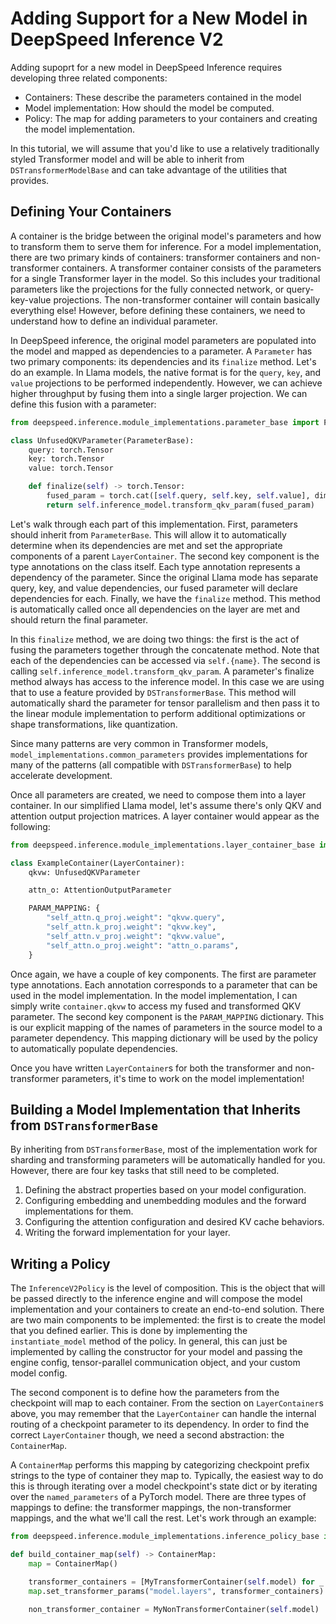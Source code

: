 # Adding Support for a New Model in DeepSpeed Inference V2

Adding supoprt for a new model in DeepSpeed Inference requires developing three related components:
- Containers: These describe the parameters contained in the model
- Model implementation: How should the model be computed.
- Policy: The map for adding parameters to your containers and creating the model implementation.

In this tutorial, we will assume that you'd like to use a relatively traditionally styled Transformer model and will be able to inherit from `DSTransformerModelBase` and can take advantage of the utilities that provides.

## Defining Your Containers

A container is the bridge between the original model's parameters and how to transform them to serve them for inference. For a model implementation, there are two primary kinds of containers: transformer containers and non-transformer containers. A transformer container consists of the parameters for a single Transformer layer in the model. So this includes your traditional parameters like the projections for the fully connected network, or query-key-value projections. The non-transformer container will contain basically everything else! However, before defining these containers, we need to understand how to define an individual parameter.

In DeepSpeed inference, the original model parameters are populated into the model and mapped as dependencies to a parameter. A `Parameter` has two primary components: its dependencies and its `finalize` method. Let's do an example. In Llama models, the native format is for the `query`, `key`, and `value` projections to be performed independently. However, we can achieve higher throughput by fusing them into a single larger projection. We can define this fusion with a parameter:

```python
from deepspeed.inference.module_implementations.parameter_base import ParameterBase

class UnfusedQKVParameter(ParameterBase):
    query: torch.Tensor
    key: torch.Tensor
    value: torch.Tensor

    def finalize(self) -> torch.Tensor:
        fused_param = torch.cat([self.query, self.key, self.value], dim=0)
        return self.inference_model.transform_qkv_param(fused_param)
```

Let's walk through each part of this implementation. First, parameters should inherit from `ParameterBase`. This will allow it to automatically determine when its dependencies are met and set the appropriate components of a parent `LayerContainer`. The second key component is the type annotations on the class itself. Each type annotation represents a dependency of the parameter. Since the original Llama mode has separate query, key, and value dependencies, our fused parameter will declare dependencies for each. Finally, we have the `finalize` method. This method is automatically called once all dependencies on the layer are met and should return the final parameter.

In this `finalize` method, we are doing two things: the first is the act of fusing the parameters together through the concatenate method. Note that each of the dependencies can be accessed via `self.{name}`. The second is calling `self.inference_model.transform_qkv_param`. A parameter's finalize method always has access to the inference model. In this case we are using that to use a feature provided by `DSTransformerBase`. This method will automatically shard the parameter for tensor parallelism and then pass it to the linear module implementation to perform additional optimizations or shape transformations, like quantization.

Since many patterns are very common in Transformer models, `model_implementations.common_parameters` provides implementations for many of the patterns (all compatible with `DSTransformerBase`) to help accelerate development.

Once all parameters are created, we need to compose them into a layer container. In our simplified Llama model, let's assume there's only QKV and attention output projection matrices. A layer container would appear as the following:

```python
from deepspeed.inference.module_implementations.layer_container_base import LayerContainer

class ExampleContainer(LayerContainer):
    qkvw: UnfusedQKVParameter

    attn_o: AttentionOutputParameter

    PARAM_MAPPING: {
        "self_attn.q_proj.weight": "qkvw.query",
        "self_attn.k_proj.weight": "qkvw.key",
        "self_attn.v_proj.weight": "qkvw.value",
        "self_attn.o_proj.weight": "attn_o.params",
    }
```

Once again, we have a couple of key components. The first are parameter type annotations. Each annotation corresponds to a parameter that can be used in the model implementation. In the model implementation, I can simply write `container.qkvw` to access my fused and transformed QKV parameter. The second key component is the `PARAM_MAPPING` dictionary. This is our explicit mapping of the names of parameters in the source model to a parameter dependency. This mapping dictionary will be used by the policy to automatically populate dependencies.

Once you have written `LayerContainer`s for both the transformer and non-transformer parameters, it's time to work on the model implementation!

## Building a Model Implementation that Inherits from `DSTransformerBase`

By inheriting from `DSTransformerBase`, most of the implementation work for sharding and transforming parameters will be automatically handled for you. However, there are four key tasks that still need to be completed.

1. Defining the abstract properties based on your model configuration.
2. Configuring embedding and unembedding modules and the forward implementations for them.
3. Configuring the attention configuration and desired KV cache behaviors.
4. Writing the forward implementation for your layer.

## Writing a Policy

The `InferenceV2Policy` is the level of composition. This is the object that will be passed directly to the inference engine and will compose the model implementation and your containers to create an end-to-end solution. There are two main components to be implemented: the first is to create the model that you defined earlier. This is done by implementing the `instantiate_model` method of the policy. In general, this can just be implemented by calling the constructor for your model and passing the engine config, tensor-parallel communication object, and your custom model config.

The second component is to define how the parameters from the checkpoint will map to each container. From the section on `LayerContainer`s above, you may remember that the `LayerContainer` can handle the internal routing of a checkpoint parameter to its dependency. In order to find the correct `LayerContainer` though, we need a second abstraction: the `ContainerMap`.

A `ContainerMap` performs this mapping by categorizing checkpoint prefix strings to the type of container they map to. Typically, the easiest way to do this is through iterating over a model checkpoint's state dict or by iterating over the `named_parameters` of a PyTorch model. There are three types of mappings to define: the transformer mappings, the non-transformer mappings, and the what we'll call the rest. Let's work through an example:

```python
from deepspeed.inference.module_implementations.inference_policy_base import ContainerMap

def build_container_map(self) -> ContainerMap:
    map = ContainerMap()

    transformer_containers = [MyTransformerContainer(self.model) for _ in range(self.model.num_layers)]
    map.set_transformer_params("model.layers", transformer_containers)

    non_transformer_container = MyNonTransformerContainer(self.model)
```
